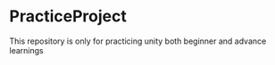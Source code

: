 # PracticeProject
 This repository is only for practicing unity both beginner and advance learnings
